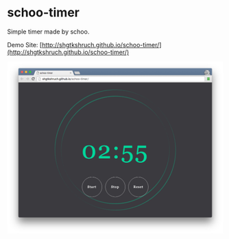 # schoo-timer

Simple timer made by schoo.

Demo Site: [http://shgtkshruch.github.io/schoo-timer/](http://shgtkshruch.github.io/schoo-timer/)

![screenshot](https://raw.githubusercontent.com/shgtkshruch/schoo-timer/4042c02274aa6d4f5a6bc176ac0639de700fea6d/screenshot.png)
